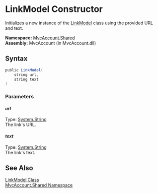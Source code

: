 LinkModel Constructor
=====================
Initializes a new instance of the [LinkModel][1] class using the provided URL and text.

**Namespace:** [MvcAccount.Shared][2]  
**Assembly:** MvcAccount (in MvcAccount.dll)

Syntax
------

```csharp
public LinkModel(
	string url,
	string text
)
```

### Parameters

#### *url*
Type: [System.String][3]  
The link's URL.

#### *text*
Type: [System.String][3]  
The link's text.


See Also
--------
[LinkModel Class][1]  
[MvcAccount.Shared Namespace][2]  

[1]: README.md
[2]: ../README.md
[3]: http://msdn2.microsoft.com/en-us/library/s1wwdcbf